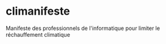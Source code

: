 # climanifeste
Manifeste des professionnels de l'informatique pour limiter le réchauffement climatique
